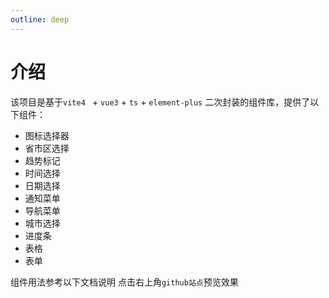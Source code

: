 ```yaml
---
outline: deep
---
```



# 介绍
该项目是基于`vite4 ` + `vue3` + `ts` + `element-plus` 二次封装的组件库，提供了以下组件：
- 图标选择器
- 省市区选择
- 趋势标记
- 时间选择
- 日期选择
- 通知菜单
- 导航菜单
- 城市选择
- 进度条
- 表格
- 表单

组件用法参考以下文档说明
点击右上角`github站点`预览效果